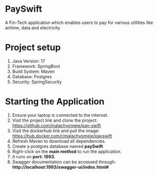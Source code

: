 

# PaySwift
A Fin-Tech application which enables users to pay for various utilities like airtime, data and electricity

# Project setup
1. Java Version: 17
2. Framework: SpringBoot
3. Build System: Maven
4. Database: Postgres
5. Security: SpringSecurity

# Starting the Application
1. Ensure your laptop is connected to the internet.
2. Visit the project link and clone the project: https://github.com/malachyomeje/pay-swift
3. Visit the dockerhub link and pull the image: https://hub.docker.com/r/malachyomeje/payswift
4. Refresh Maven to download all dependencies.
5. Create a postgres database named **paySwift**
6. Right-click on the **main method** to run the application.
7. It runs on **port: 1993**. 
8. Swagger documentation can be accessed through: **http://localhost:1993/swagger-ui/index.html#**


